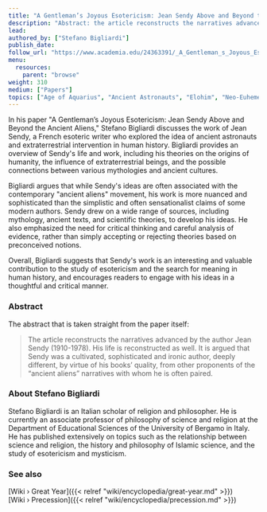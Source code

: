 ```yaml
---
title: "A Gentleman’s Joyous Esotericism: Jean Sendy Above and Beyond the Ancient Aliens"
description: "Abstract: the article reconstructs the narratives advanced by the author Jean Sendy (1910-1978). His life is reconstructed as well. It is argued that Sendy was a cultivated, sophisticated and ironic author, deeply different, by virtue of his books’ quality, from other proponents of the “ancient aliens” narratives with whom he is often paired."
lead: 
authored_by: ["Stefano Bigliardi"]
publish_date:
follow_url: "https://www.academia.edu/24363391/_A_Gentleman_s_Joyous_Esotericism_Jean_Sendy_Above_and_Beyond_the_Ancient_Aliens_Alternative_Spirituality_and_Religion_Review_8_1_2017_1_35"
menu:
  resources:
    parent: "browse"
weight: 310
medium: ["Papers"]
topics: ["Age of Aquarius", "Ancient Astronauts", "Elohim", "Neo-Euhemerism", "Precession"]
---
```


In his paper "A Gentleman’s Joyous Esotericism: Jean Sendy Above and Beyond the Ancient Aliens," Stefano Bigliardi discusses the work of Jean Sendy, a French esoteric writer who explored the idea of ancient astronauts and extraterrestrial intervention in human history. Bigliardi provides an overview of Sendy's life and work, including his theories on the origins of humanity, the influence of extraterrestrial beings, and the possible connections between various mythologies and ancient cultures.

Bigliardi argues that while Sendy's ideas are often associated with the contemporary "ancient aliens" movement, his work is more nuanced and sophisticated than the simplistic and often sensationalist claims of some modern authors. Sendy drew on a wide range of sources, including mythology, ancient texts, and scientific theories, to develop his ideas. He also emphasized the need for critical thinking and careful analysis of evidence, rather than simply accepting or rejecting theories based on preconceived notions.

Overall, Bigliardi suggests that Sendy's work is an interesting and valuable contribution to the study of esotericism and the search for meaning in human history, and encourages readers to engage with his ideas in a thoughtful and critical manner.

### Abstract

The abstract that is taken straight from the paper itself:

> The article reconstructs the narratives advanced by the author Jean Sendy (1910-1978). His life is reconstructed as well. It is argued that Sendy was a cultivated, sophisticated and ironic author, deeply different, by virtue of his books’ quality, from other proponents of the “ancient aliens” narratives with whom he is often paired.

### About Stefano Bigliardi

Stefano Bigliardi is an Italian scholar of religion and philosopher. He is currently an associate professor of philosophy of science and religion at the Department of Educational Sciences of the University of Bergamo in Italy. He has published extensively on topics such as the relationship between science and religion, the history and philosophy of Islamic science, and the study of esotericism and mysticism.

### See also

[Wiki › Great Year]({{< relref "wiki/encyclopedia/great-year.md" >}})</br>
[Wiki › Precession]({{< relref "wiki/encyclopedia/precession.md" >}})</br>
